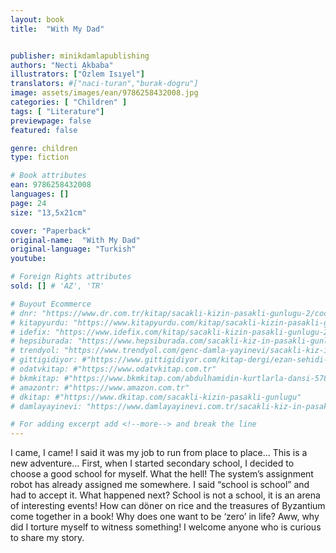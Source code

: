 ```yaml
---
layout: book
title:  "With My Dad"


publisher: minikdamlapublishing
authors: "Necti Akbaba"
illustrators: ["Özlem Isıyel"]
translators: #["naci-turan","burak-dogru"]
image: assets/images/ean/9786258432008.jpg
categories: [ "Children" ]
tags: [ "Literature"]
previewpage: false
featured: false

genre: children
type: fiction

# Book attributes
ean: 9786258432008
languages: []
page: 24
size: "13,5x21cm"

cover: "Paperback"
original-name:  "With My Dad"
original-language: "Turkish"
youtube:

# Foreign Rights attributes
sold: [] # 'AZ', 'TR'

# Buyout Ecommerce
# dnr: "https://www.dr.com.tr/kitap/sacakli-kizin-pasakli-gunlugu-2/cocuk-ve-genclik/genclik-10-yas/roman-oyku/urunno=0001893059001"
# kitapyurdu: "https://www.kitapyurdu.com/kitap/sacakli-kizin-pasakli-gunlugu-2-/560122.html&filter_name=Sa%C3%A7akl%C4%B1+K%C4%B1z%27%C4%B1n+Pasakl%C4%B1+G%C3%BCnl%C3%BC%C4%9F%C3%BC+2"
# idefix: "https://www.idefix.com/kitap/sacakli-kizin-pasakli-gunlugu-2/cocuk-ve-genclik/genclik-10-yas/roman-oyku/urunno=0001893059001"
# hepsiburada: "https://www.hepsiburada.com/sacakli-kiz-in-pasakli-gunlugu-2-damla-yayinevi-p-HBV000012ER86"
# trendyol: "https://www.trendyol.com/genc-damla-yayinevi/sacakli-kiz-in-pasakli-gunlugu-2-p-54825777"
# gittigidiyor: #"https://www.gittigidiyor.com/kitap-dergi/ezan-sehidi-adnan-menderes_pdp_732728793"
# odatvkitap: #"https://www.odatvkitap.com.tr"
# bkmkitap: #"https://www.bkmkitap.com/abdulhamidin-kurtlarla-dansi-578226"
# amazontr: #"https://www.amazon.com.tr"
# dkitap: #"https://www.dkitap.com/sacakli-kizin-pasakli-gunlugu"
# damlayayinevi: "https://www.damlayayinevi.com.tr/sacakli-kiz-in-pasakli-gunlugu-2-bu-iste-bi-terslik-var"

# For adding excerpt add <!--more--> and break the line
---
```

I came, I came!
I said it was my job to run from place to place... This is a
new adventure... First, when I started secondary school, I
decided to choose a good school for myself. What the hell!
The system’s assignment robot has already assigned me
somewhere. I said “school is school” and had to accept
it. What happened next? School is not a school, it is an
arena of interesting events! How can döner on rice and the
treasures of Byzantium come together in a book! Why does
one want to be ‘zero’ in life? Aww, why did I torture myself
to witness something! I welcome anyone who is curious to
share my story.
<!--more--> 

